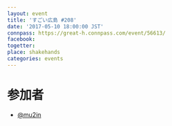 ```yaml
---
layout: event
title: 'すごい広島 #208'
date: '2017-05-10 18:00:00 JST'
connpass: https://great-h.connpass.com/event/56613/
facebook: 
togetter: 
place: shakehands
categories: events
---
```


# 参加者
* [@mu2in](https://twitter.com/mu2in)

